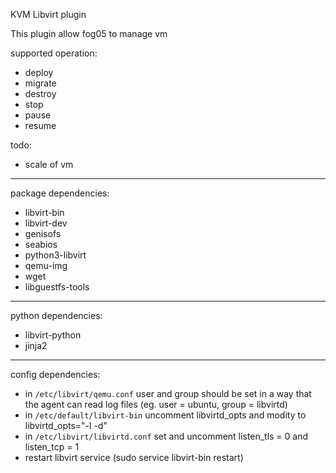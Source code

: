 KVM Libvirt plugin

This plugin allow fog05 to manage vm

supported operation:
- deploy
- migrate
- destroy
- stop
- pause
- resume

todo:

- scale of vm

---
package dependencies:

- libvirt-bin
- libvirt-dev
- genisofs
- seabios
- python3-libvirt
- qemu-img
- wget
- libguestfs-tools

---

python dependencies:

- libvirt-python
- jinja2 



---

config dependencies:

- in `/etc/libvirt/qemu.conf` user and group should be set in a way that the agent can read log files (eg. user = 
ubuntu, group = libvirtd)
- in `/etc/default/libvirt-bin` uncomment libvirtd_opts and modity to libvirtd_opts="-l -d"
- in `/etc/libvirt/libvirtd.conf` set and uncomment listen_tls = 0 and listen_tcp = 1
- restart libvirt service (sudo service libvirt-bin restart)